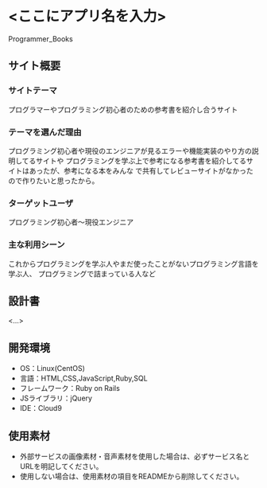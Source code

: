 # <ここにアプリ名を入力>
 Programmer_Books
## サイト概要

### サイトテーマ
 プログラマーやプログラミング初心者のための参考書を紹介し合うサイト

### テーマを選んだ理由
 プログラミング初心者や現役のエンジニアが見るエラーや機能実装のやり方の説明してるサイトや
プログラミングを学ぶ上で参考になる参考書を紹介してるサイトはあったが、参考になる本をみんな
で共有してレビューサイトがなかったので作りたいと思ったから。

### ターゲットユーザ
 プログラミング初心者〜現役エンジニア

### 主な利用シーン
 これからプログラミングを学ぶ人やまだ使ったことがないプログラミング言語を学ぶ人、
プログラミングで詰まっている人など

## 設計書
<...>

## 開発環境
- OS：Linux(CentOS)
- 言語：HTML,CSS,JavaScript,Ruby,SQL
- フレームワーク：Ruby on Rails
- JSライブラリ：jQuery
- IDE：Cloud9

## 使用素材
- 外部サービスの画像素材・音声素材を使用した場合は、必ずサービス名とURLを明記してください。
- 使用しない場合は、使用素材の項目をREADMEから削除してください。